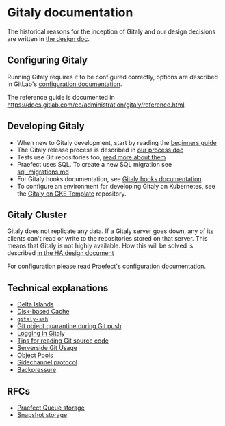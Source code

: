 # Gitaly documentation

The historical reasons for the inception of Gitaly and our design decisions are
written in [the design doc](DESIGN.md).

## Configuring Gitaly

Running Gitaly requires it to be configured correctly, options are described in
GitLab's  [configuration documentation](https://docs.gitlab.com/ee/administration/gitaly/index.html).

The reference guide is documented in <https://docs.gitlab.com/ee/administration/gitaly/reference.html>.

## Developing Gitaly

- When new to Gitaly development, start by reading the [beginners guide](beginners_guide.md)
- The Gitaly release process is described in [our process doc](PROCESS.md)
- Tests use Git repositories too, [read more about them](test_repos.md)
- Praefect uses SQL. To create a new SQL migration see [sql_migrations.md](sql_migrations.md)
- For Gitaly hooks documentation, see [Gitaly hooks documentation](hooks.md)
- To configure an environment for developing Gitaly on Kubernetes, see the
  [Gitaly on GKE Template](https://gitlab.com/gitlab-com/infra-standards/project-templates/gitaly-on-gke-template) repository.

## Gitaly Cluster

Gitaly does not replicate any data. If a Gitaly server goes down, any of its
clients can't read or write to the repositories stored on that server. This
means that Gitaly is not highly available. How this will be solved is described
[in the HA design document](design_ha.md)

For configuration please read [Praefect's configuration documentation](configuration/praefect.md).

## Technical explanations

- [Delta Islands](delta_islands.md)
- [Disk-based Cache](design_diskcache.md)
- [`gitaly-ssh`](../cmd/gitaly-ssh/README.md)
- [Git object quarantine during Git push](object_quarantine.md)
- [Logging in Gitaly](logging.md)
- [Tips for reading Git source code](reading_git_source.md)
- [Serverside Git Usage](serverside_git_usage.md)
- [Object Pools](object_pools.md)
- [Sidechannel protocol](sidechannel.md)
- [Backpressure](backpressure.md)

## RFCs

- [Praefect Queue storage](rfcs/praefect-queue-storage.md)
- [Snapshot storage](rfcs/snapshot-storage.md)
